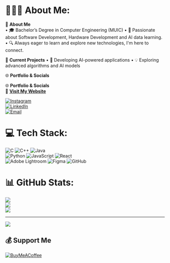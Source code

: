 # 👨🏻‍🚀 About Me:
🚀 **About Me**<br>
• 🎓 Bachelor’s Degree in Computer Engineering (MUIC)
• 🤖 Passionate about Software Development, Hardware Development and AI data learning.
• 🔍 Always eager to learn and explore new technologies, I'm here to connect.

🌱 **Current Projects**
• 🚀 Developing AI-powered applications
• 💡 Exploring advanced algorithms and AI models

🌐 **Portfolio & Socials**

🌐 **Portfolio & Socials**  
🔗 [**Visit My Website**](https://jorvor37.github.io/My_Portfolio/)  

[![Instagram](https://img.shields.io/badge/Instagram-%23E4405F.svg?logo=Instagram&logoColor=white)](https://instagram.com/k_kongphopp)  
[![LinkedIn](https://img.shields.io/badge/LinkedIn-%230077B5.svg?logo=linkedin&logoColor=white)](https://linkedin.com/in/Jorvor37)  
[![Email](https://img.shields.io/badge/Email-D14836?logo=gmail&logoColor=white)](mailto:kongphop.kayoonvichien@gmail.com)  

# 💻 Tech Stack:
![C](https://img.shields.io/badge/c-%2300599C.svg?style=for-the-badge&logo=c&logoColor=white) ![C++](https://img.shields.io/badge/c++-%2300599C.svg?style=for-the-badge&logo=c%2B%2B&logoColor=white) ![Java](https://img.shields.io/badge/java-%23ED8B00.svg?style=for-the-badge&logo=openjdk&logoColor=white)  
![Python](https://img.shields.io/badge/python-3670A0?style=for-the-badge&logo=python&logoColor=ffdd54) ![JavaScript](https://img.shields.io/badge/javascript-%23323330.svg?style=for-the-badge&logo=javascript&logoColor=%23F7DF1E) ![React](https://img.shields.io/badge/react-%2320232a.svg?style=for-the-badge&logo=react&logoColor=%2361DAFB)  
![Adobe Lightroom](https://img.shields.io/badge/Adobe%20Lightroom-31A8FF.svg?style=for-the-badge&logo=Adobe%20Lightroom&logoColor=white) ![Figma](https://img.shields.io/badge/figma-%23F24E1E.svg?style=for-the-badge&logo=figma&logoColor=white) ![GitHub](https://img.shields.io/badge/github-%23121011.svg?style=for-the-badge&logo=github&logoColor=white)  

# 📊 GitHub Stats:
![](https://github-readme-stats.vercel.app/api?username=Jorvor37&theme=calm&hide_border=false&include_all_commits=false&count_private=false)  
![](https://github-readme-streak-stats.herokuapp.com/?user=Jorvor37&theme=calm&hide_border=false)  
![](https://github-readme-stats.vercel.app/api/top-langs/?username=Jorvor37&theme=calm&hide_border=false&include_all_commits=false&count_private=false&layout=compact&hide=jupyter%20notebook)

---
[![](https://visitcount.itsvg.in/api?id=Jorvor37&icon=0&color=0)](https://visitcount.itsvg.in)  

## 💰 Support Me  
[![BuyMeACoffee](https://img.shields.io/badge/Buy%20Me%20a%20Coffee-ffdd00?style=for-the-badge&logo=buy-me-a-coffee&logoColor=black)](https://buymeacoffee.com/jorvor37)  

<!-- Proudly created with GPRM ( https://gprm.itsvg.in ) -->
